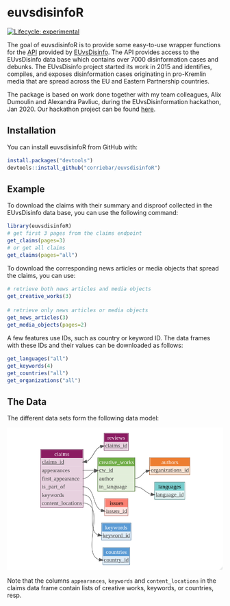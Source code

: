 
# euvsdisinfoR

<!-- badges: start -->
[![Lifecycle: experimental](https://img.shields.io/badge/lifecycle-experimental-orange.svg)](https://www.tidyverse.org/lifecycle/#experimental)
<!-- badges: end -->

The goal of euvsdisinfoR is to provide some easy-to-use wrapper functions for the [API](api.veedoo.io/) provided by [EUvsDisinfo](https://euvsdisinfo.eu/).  The API provides access to the EUvsDisinfo data base which contains over 7000 disinformation cases and debunks. The EUvsDisinfo project started its work in 2015 and identifies, compiles, and exposes disinformation cases originating in pro-Kremlin media that are spread across the EU and Eastern Partnership countries.

The package is based on work done together with my team colleagues, Alix Dumoulin and Alexandra Pavliuc, during the EUvsDisinformation hackathon, Jan 2020. Our hackathon project can be found [here](https://github.com/alix-dumoulin/eu_disinformation).

## Installation

You can install euvsdisinfoR from GitHub with:

``` r
install.packages("devtools")
devtools::install_github("corriebar/euvsdisinfoR")
```

## Example

To download the claims with their summary and disproof collected in the EUvsDisinfo data base, you can use the following command:
``` r
library(euvsdisinfoR)
# get first 3 pages from the claims endpoint
get_claims(pages=3)
# or get all claims
get_claims(pages="all")
```
To download the corresponding news articles or media objects that spread the claims, you can use:
``` r
# retrieve both news articles and media objects
get_creative_works(3)

# retrieve only news articles or media objects
get_news_articles(3)
get_media_objects(pages=2)
```

A few features use IDs, such as country or keyword ID. The data frames with these IDs and their values can be downloaded as follows:
``` r
get_languages("all")
get_keywords(4)
get_countries("all")
get_organizations("all")
```


## The Data
The different data sets form the following data model:

![png](man/data_diagram.png?raw=true "Data Model")

Note that the columns `appearances`, `keywords` and `content_locations` in the claims data frame contain lists  of creative works, keywords, or countries, resp.
